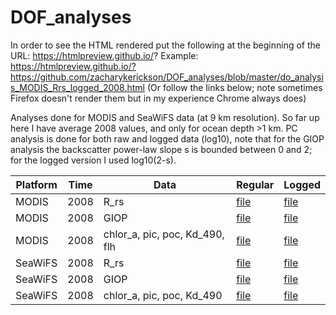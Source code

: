 # DOF_analyses

In order to see the HTML rendered put the following at the beginning of the URL: https://htmlpreview.github.io/?
Example: https://htmlpreview.github.io/?https://github.com/zacharykerickson/DOF_analyses/blob/master/do_analysis_MODIS_Rrs_logged_2008.html
(Or follow the links below; note sometimes Firefox doesn't render them but in my experience Chrome always does)

Analyses done for MODIS and SeaWiFS data (at 9 km resolution). So far up here I have average 2008 values, and only for ocean depth >1 km. PC analysis is done for both raw and logged data (log10), note that for the GIOP analysis the backscatter power-law slope s is bounded between 0 and 2; for the logged version I used log10(2-s).

| Platform | Time | Data | Regular | Logged |
| --- | --- | --- | --- | --- |
| MODIS | 2008 | R_rs | [file](https://htmlpreview.github.io/?https://github.com/zacharykerickson/DOF_analyses/blob/master/do_analysis_MODIS_Rrs_2008.html) | [file](https://htmlpreview.github.io/?https://github.com/zacharykerickson/DOF_analyses/blob/master/do_analysis_MODIS_Rrs_logged_2008.html) |
| MODIS | 2008 | GIOP | [file](https://htmlpreview.github.io/?https://github.com/zacharykerickson/DOF_analyses/blob/master/do_analysis_MODIS_giop_2008.html) | [file](https://htmlpreview.github.io/?https://github.com/zacharykerickson/DOF_analyses/blob/master/do_analysis_MODIS_giop_logged_2008.html) |
| MODIS | 2008 | chlor_a, pic, poc, Kd_490, flh | [file](https://htmlpreview.github.io/?https://github.com/zacharykerickson/DOF_analyses/blob/master/do_analysis_MODIS_anc_2008.html) | [file](https://htmlpreview.github.io/?https://github.com/zacharykerickson/DOF_analyses/blob/master/do_analysis_MODIS_anc_logged_2008.html) |
| SeaWiFS | 2008 | R_rs | [file](https://htmlpreview.github.io/?https://github.com/zacharykerickson/DOF_analyses/blob/master/do_analysis_SeaWiFS_Rrs_2008.html) | [file](https://htmlpreview.github.io/?https://github.com/zacharykerickson/DOF_analyses/blob/master/do_analysis_SeaWiFS_Rrs_logged_2008.html) |
| SeaWiFS | 2008 | GIOP | [file](https://htmlpreview.github.io/?https://github.com/zacharykerickson/DOF_analyses/blob/master/do_analysis_SeaWiFS_giop_2008.html) | [file](https://htmlpreview.github.io/?https://github.com/zacharykerickson/DOF_analyses/blob/master/do_analysis_SeaWiFS_giop_logged_2008.html) |
| SeaWiFS | 2008 | chlor_a, pic, poc, Kd_490 | [file](https://htmlpreview.github.io/?https://github.com/zacharykerickson/DOF_analyses/blob/master/do_analysis_SeaWiFS_anc_2008.html) | [file](https://htmlpreview.github.io/?https://github.com/zacharykerickson/DOF_analyses/blob/master/do_analysis_SeaWiFS_anc_logged_2008.html) |

